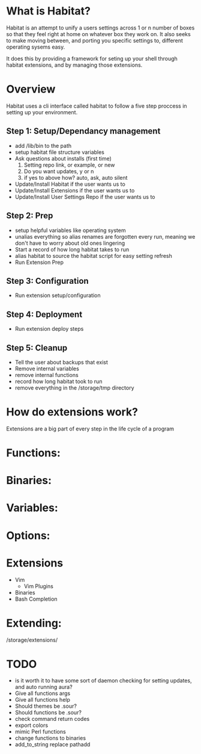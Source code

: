 # What is Habitat?
Habitat is an attempt to unify a users settings across 1 or n number of boxes so that they feel right at home on whatever box they work on. It also seeks to make moving between, and porting you specific settings to, different operating sysems easy.

It does this by providing a framework for seting up your shell through habitat extensions, and by managing those extensions.

# Overview
Habitat uses a cli interface called habitat to follow a five step proccess in setting up your environment.

## Step 1: Setup/Dependancy management
* add /lib/bin to the path
* setup habitat file structure variables
* Ask questions about installs (first time) 
    1. Setting repo link, or example, or new
    2. Do you want updates, y or n
    3. if yes to above how? auto, ask, auto silent
* Update/Install Habitat if the user wants us to
* Update/Install Extensions if the user wants us to
* Update/Install User Settings Repo if the user wants us to


## Step 2: Prep
* setup helpful variables like operating system
* unalias  everything so alias renames are forgotten every run, meaning we don't have to worry about old ones lingering
* Start a record of how long habitat takes to run
* alias habitat to source the habitat script for easy setting refresh
* Run Extension Prep

## Step 3: Configuration
* Run extension setup/configuration

## Step 4: Deployment
* Run extension deploy steps

## Step 5: Cleanup
* Tell the user about backups that exist
* Remove internal variables
* remove internal functions
* record how long habitat took to run
* remove everything in the /storage/tmp directory

# How do extensions work?
Extensions are a big part of every step in the life cycle of a program


# Functions:


# Binaries:

# Variables:

# Options:

# Extensions
* Vim
	* Vim Plugins
* Binaries
* Bash Completion

# Extending:
/storage/extensions/<name>

# TODO
* is it worth it to have some sort of daemon checking for setting updates, and auto running aura?
* Give all functions args
* Give all functions help
* Should themes be .sour?
* Should functions be .sour?
* check command return codes
* export colors
* mimic Perl functions
* change functions to binaries
* add_to_string replace pathadd
